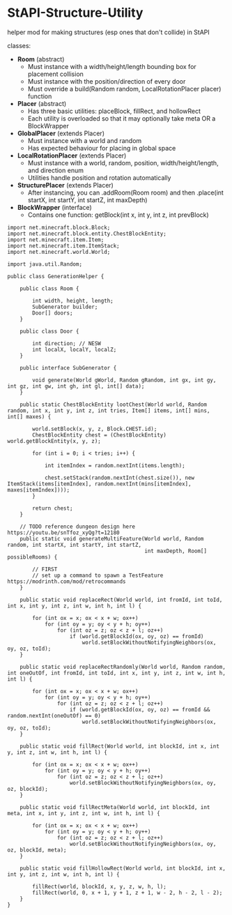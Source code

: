 # StAPI-Structure-Utility

helper mod for making structures (esp ones that don't collide) in StAPI

classes:
- **Room** (abstract)
  - Must instance with a width/height/length bounding box for placement collision
  - Must instance with the position/direction of every door
  - Must override a build(Random random, LocalRotationPlacer placer) function
- **Placer** (abstract)
  - Has three basic utilities: placeBlock, fillRect, and hollowRect
  - Each utility is overloaded so that it may optionally take meta OR a BlockWrapper
- **GlobalPlacer** (extends Placer)
  - Must instance with a world and random
  - Has expected behaviour for placing in global space
- **LocalRotationPlacer** (extends Placer)
  - Must instance with a world, random, position, width/height/length, and direction enum
  - Utilities handle position and rotation automatically
- **StructurePlacer** (extends Placer)
  - After instancing, you can .addRoom(Room room) and then .place(int startX, int startY, int startZ, int maxDepth)
- **BlockWrapper** (interface)
  - Contains one function: getBlock(int x, int y, int z, int prevBlock)

```
import net.minecraft.block.Block;
import net.minecraft.block.entity.ChestBlockEntity;
import net.minecraft.item.Item;
import net.minecraft.item.ItemStack;
import net.minecraft.world.World;

import java.util.Random;

public class GenerationHelper {

    public class Room {

        int width, height, length;
        SubGenerator builder;
        Door[] doors;
    }

    public class Door {

        int direction; // NESW
        int localX, localY, localZ;
    }

    public interface SubGenerator {

        void generate(World gWorld, Random gRandom, int gx, int gy, int gz, int gw, int gh, int gl, int[] data);
    }

    public static ChestBlockEntity lootChest(World world, Random random, int x, int y, int z, int tries, Item[] items, int[] mins, int[] maxes) {

        world.setBlock(x, y, z, Block.CHEST.id);
        ChestBlockEntity chest = (ChestBlockEntity) world.getBlockEntity(x, y, z);

        for (int i = 0; i < tries; i++) {

            int itemIndex = random.nextInt(items.length);

            chest.setStack(random.nextInt(chest.size()), new ItemStack(items[itemIndex], random.nextInt(mins[itemIndex], maxes[itemIndex])));
        }

        return chest;
    }

    // TODO reference dungeon design here https://youtu.be/snTfoz_xyQg?t=12180
    public static void generateMultiFeature(World world, Random random, int startX, int startY, int startZ,
                                            int maxDepth, Room[] possibleRooms) {

        // FIRST
        // set up a command to spawn a TestFeature https://modrinth.com/mod/retrocommands
    }

    public static void replaceRect(World world, int fromId, int toId, int x, int y, int z, int w, int h, int l) {

        for (int ox = x; ox < x + w; ox++)
            for (int oy = y; oy < y + h; oy++)
                for (int oz = z; oz < z + l; oz++)
                    if (world.getBlockId(ox, oy, oz) == fromId)
                        world.setBlockWithoutNotifyingNeighbors(ox, oy, oz, toId);
    }

    public static void replaceRectRandomly(World world, Random random, int oneOutOf, int fromId, int toId, int x, int y, int z, int w, int h, int l) {

        for (int ox = x; ox < x + w; ox++)
            for (int oy = y; oy < y + h; oy++)
                for (int oz = z; oz < z + l; oz++)
                    if (world.getBlockId(ox, oy, oz) == fromId && random.nextInt(oneOutOf) == 0)
                        world.setBlockWithoutNotifyingNeighbors(ox, oy, oz, toId);
    }

    public static void fillRect(World world, int blockId, int x, int y, int z, int w, int h, int l) {

        for (int ox = x; ox < x + w; ox++)
            for (int oy = y; oy < y + h; oy++)
                for (int oz = z; oz < z + l; oz++)
                    world.setBlockWithoutNotifyingNeighbors(ox, oy, oz, blockId);
    }

    public static void fillRectMeta(World world, int blockId, int meta, int x, int y, int z, int w, int h, int l) {

        for (int ox = x; ox < x + w; ox++)
            for (int oy = y; oy < y + h; oy++)
                for (int oz = z; oz < z + l; oz++)
                    world.setBlockWithoutNotifyingNeighbors(ox, oy, oz, blockId, meta);
    }

    public static void fillHollowRect(World world, int blockId, int x, int y, int z, int w, int h, int l) {

        fillRect(world, blockId, x, y, z, w, h, l);
        fillRect(world, 0, x + 1, y + 1, z + 1, w - 2, h - 2, l - 2);
    }
}
```
